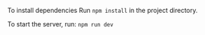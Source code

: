 To install dependencies 
Run  `npm install` in the project directory.

To start the server, run: `npm run dev`